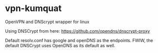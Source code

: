 # vpn-kumquat
OpenVPN and DNScrypt wrapper for linux


Using DNSCrypt from here: https://github.com/opendns/dnscrypt-proxy

Default resolv.conf has google and openDNS as the endpoints. FWIW, the default DNSCrypt uses OpenDNS as its default as well.
